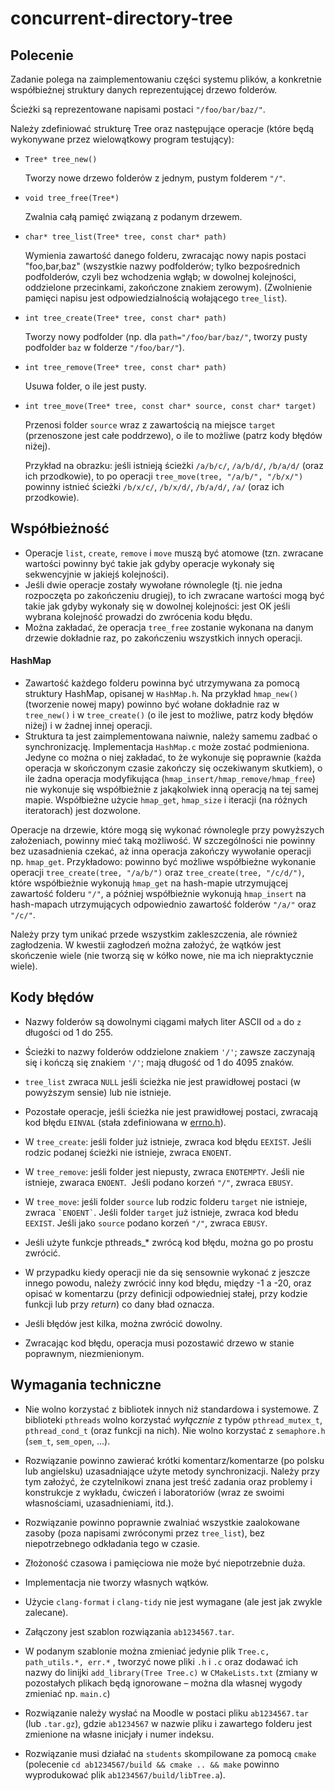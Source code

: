 # concurrent-directory-tree

Polecenie
---------

Zadanie polega na zaimplementowaniu części systemu plików, a konkretnie współbieżnej struktury danych reprezentującej drzewo folderów.

Ścieżki są reprezentowane napisami postaci `"/foo/bar/baz/"`.

Należy zdefiniować strukturę Tree oraz następujące operacje (które będą wykonywane przez wielowątkowy program testujący):

*   `Tree* tree_new()`
    
    Tworzy nowe drzewo folderów z jednym, pustym folderem `"/"`.
    
*   `void tree_free(Tree*)`
    
    Zwalnia całą pamięć związaną z podanym drzewem.
    
*   `char* tree_list(Tree* tree, const char* path)`
    
    Wymienia zawartość danego folderu, zwracając nowy napis postaci "foo,bar,baz" (wszystkie nazwy podfolderów; tylko bezpośrednich podfolderów, czyli bez wchodzenia wgłąb; w dowolnej kolejności, oddzielone przecinkami, zakończone znakiem zerowym). (Zwolnienie pamięci napisu jest odpowiedzialnością wołającego `tree_list`).
    
*   `int tree_create(Tree* tree, const char* path)`
    
    Tworzy nowy podfolder (np. dla `path="/foo/bar/baz/"`, tworzy pusty podfolder `baz` w folderze `"/foo/bar/"`).
    
*   `int tree_remove(Tree* tree, const char* path)`
    
    Usuwa folder, o ile jest pusty.
    
*   `int tree_move(Tree* tree, const char* source, const char* target)`
    
    Przenosi folder `source` wraz z zawartością na miejsce `target` (przenoszone jest całe poddrzewo), o ile to możliwe (patrz kody błędów niżej).  
    
    Przykład na obrazku: jeśli istnieją ścieżki `/a/b/c/`, `/a/b/d/`, `/b/a/d/` (oraz ich przodkowie), to po operacji `tree_move(tree, "/a/b/", "/b/x/")` powinny istnieć ścieżki `/b/x/c/`, `/b/x/d/`, `/b/a/d/`, `/a/` (oraz ich przodkowie).  
    

Współbieżność
-------------

*   Operacje `list`, `create`, `remove` i `move` muszą być atomowe (tzn. zwracane wartości powinny być takie jak gdyby operacje wykonały się sekwencyjnie w jakiejś kolejności).
*   Jeśli dwie operacje zostały wywołane równolegle (tj. nie jedna rozpoczęta po zakończeniu drugiej), to ich zwracane wartości mogą być takie jak gdyby wykonały się w dowolnej kolejności: jest OK jeśli wybrana kolejność prowadzi do zwrócenia kodu błędu.
*   Można zakładać, że operacja `tree_free` zostanie wykonana na danym drzewie dokładnie raz, po zakończeniu wszystkich innych operacji.

#### HashMap

*   Zawartość każdego folderu powinna być utrzymywana za pomocą struktury HashMap, opisanej w `HashMap.h`. Na przykład `hmap_new()` (tworzenie nowej mapy) powinno być wołane dokładnie raz w `tree_new()` i w `tree_create()` (o ile jest to możliwe, patrz kody błędów niżej) i w żadnej innej operacji.
*   Struktura ta jest zaimplementowana naiwnie, należy samemu zadbać o synchronizację. Implementacja `HashMap.c` może zostać podmieniona. Jedyne co można o niej zakładać, to że wykonuje się poprawnie (każda operacja w skończonym czasie zakończy się oczekiwanym skutkiem), o ile żadna operacja modyfikująca (`hmap_insert/hmap_remove/hmap_free`) nie wykonuje się współbieżnie z jakąkolwiek inną operacją na tej samej mapie. Współbieżne użycie `hmap_get`, `hmap_size` i iteracji (na różnych iteratorach) jest dozwolone.

Operacje na drzewie, które mogą się wykonać równolegle przy powyższych założeniach, powinny mieć taką możliwość. W szczególności nie powinny bez uzasadnienia czekać, aż inna operacja zakończy wywołanie operacji np. `hmap_get`. Przykładowo: powinno być możliwe współbieżne wykonanie operacji `tree_create(tree, "/a/b/")` oraz `tree_create(tree, "/c/d/")`, które współbieżnie wykonują `hmap_get` na hash-mapie utrzymującej zawartość folderu `"/"`, a później współbieżnie wykonują `hmap_insert` na hash-mapach utrzymujących odpowiednio zawartość folderów `"/a/"` oraz `"/c/"`.  

Należy przy tym unikać przede wszystkim zakleszczenia, ale również zagłodzenia. W kwestii zagłodzeń można założyć, że wątków jest skończenie wiele (nie tworzą się w kółko nowe, nie ma ich niepraktycznie wiele).

Kody błędów
-----------

*   Nazwy folderów są dowolnymi ciągami małych liter ASCII od `a` do `z` długości od 1 do 255.
*   Ścieżki to nazwy folderów oddzielone znakiem `'/'`; zawsze zaczynają się i kończą się znakiem `'/'`; mają długość od 1 do 4095 znaków.
*   `tree_list` zwraca `NULL` jeśli ścieżka nie jest prawidłowej postaci (w powyższym sensie) lub nie istnieje.
*   Pozostałe operacje, jeśli ścieżka nie jest prawidłowej postaci, zwracają kod błędu `EINVAL` (stała zdefiniowana w [errno.h](https://linux.die.net/man/3/errno)).
*   W `tree_create`: jeśli folder już istnieje, zwraca kod błędu `EEXIST`. Jeśli rodzic podanej ścieżki nie istnieje, zwraca `ENOENT`.
*   W `tree_remove`: jeśli folder jest niepusty, zwraca `ENOTEMPTY`. Jeśli nie istnieje, zwaraca `ENOENT`.  Jeśli podano korzeń `"/"`, zwraca `EBUSY`.  
    
*   W `tree_move`: jeśli folder `source` lub rodzic folderu `target` nie istnieje, zwraca `` `ENOENT` ``. Jeśli folder `target` już istnieje, zwraca kod błedu `EEXIST`. Jeśli jako `source` podano korzeń `"/"`, zwraca `EBUSY`.  
    
*   Jeśli użyte funkcje pthreads\_\* zwrócą kod błędu, można go po prostu zwrócić.  
    
*   W przypadku kiedy operacji nie da się sensownie wykonać z jeszcze innego powodu, należy zwrócić inny kod błędu, między -1 a -20, oraz opisać w komentarzu (przy definicji odpowiedniej stałej, przy kodzie funkcji lub przy _return_) co dany bład oznacza.  
    
*   Jeśli błędów jest kilka, można zwrócić dowolny.  
    
*   Zwracając kod błędu, operacja musi pozostawić drzewo w stanie poprawnym, niezmienionym.

Wymagania techniczne
--------------------

*   Nie wolno korzystać z bibliotek innych niż standardowa i systemowe. Z biblioteki `pthreads` wolno korzystać _wyłącznie_ z typów `pthread_mutex_t`,  `pthread_cond_t` (oraz funkcji na nich). Nie wolno korzystać z `semaphore.h` (`sem_t`, `sem_open`, ...).  
    
*   Rozwiązanie powinno zawierać krótki komentarz/komentarze (po polsku lub angielsku) uzasadniające użyte metody synchronizacji. Należy przy tym założyć, że czytelnikowi znana jest treść zadania oraz problemy i konstrukcje z wykładu, ćwiczeń i laboratoriów (wraz ze swoimi własnościami, uzasadnieniami, itd.).
*   Rozwiązanie powinno poprawnie zwalniać wszystkie zaalokowane zasoby (poza napisami zwróconymi przez `tree_list`), bez niepotrzebnego odkładania tego w czasie.
*   Złożoność czasowa i pamięciowa nie może być niepotrzebnie duża.
*   Implementacja nie tworzy własnych wątków.
*   Użycie `clang-format` i `clang-tidy` nie jest wymagane (ale jest jak zwykle zalecane).
*   Załączony jest szablon rozwiązania `ab1234567.tar`.
*   W podanym szablonie można zmieniać jedynie plik `Tree.c, path_utils.*, err.*` , tworzyć nowe pliki `.h` i `.c` oraz dodawać ich nazwy do linijki `add_library(Tree Tree.c)` w `CMakeLists.txt` (zmiany w pozostałych plikach będą ignorowane – można dla własnej wygody zmieniać np. `main.c`)
*   Rozwiązanie należy wysłać na Moodle w postaci pliku `ab1234567.tar` (lub `.tar.gz`), gdzie `ab1234567` w nazwie pliku i zawartego folderu jest zmienione na własne inicjały i numer indeksu.
*   Rozwiązanie musi działać na `students` skompilowane za pomocą `cmake` (polecenie `cd ab1234567/build && cmake .. && make` powinno wyprodukować plik `ab1234567/build/libTree.a`).
